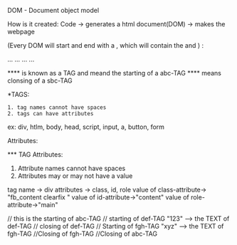 DOM - Document object model

How is it created:
Code -> generates a html document(DOM) -> makes the webpage

(Every DOM will start and end with a <html>, which will contain the <head> and <body>) :

<html>
    <head>
        ...
        ...
    </head>
    <body>
        ...
        ...
    </body>
</html>

\*\*\*\* <abc> is known as a TAG and meand the starting of a abc-TAG
\*\*\*\* </abc> means clonsing of a sbc-TAG

\*TAGS:

    1. tag names cannot have spaces
    2. tags can have attributes

ex: div, htlm, body, head, script, input, a, button, form

Attributes:
<abc attr1="value1" attr2="value2" attr3 attr4="value4" attr5="value5">

\*\*\* TAG Attributes:

1. Attribute names cannot have spaces
2. Attributes may or may not have a value

<div class="fb_content clearfix " id="content" role="main">

tag name -> div
attributes -> class, id, role
value of class-attribute-> "fb_content clearfix "
value of id-attribute->"content"
value of role-attribute->"main"

<abc attr1="value1" attr2="value2" attr3 attr4="value4" attr5="value5"> // this is the starting of abc-TAG
<def atttr11 = "value11"> // starting of def-TAG
"123" --> the TEXT of def-TAG
</def> // closing of def-TAG
<fgh attr21="value21" attr22="value22"> // Starting of fgh-TAG
"xyz" --> the TEXT of fgh-TAG
</fgh> //Closing of fgh-TAG
</abc> //Closing of abc-TAG
